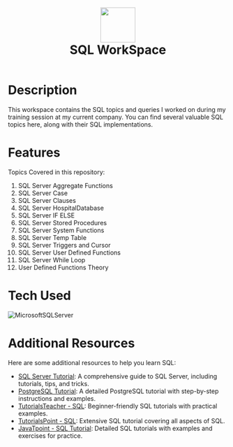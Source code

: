 <div align="center">
      <h1> <img src="https://img.shields.io/badge/Microsoft%20SQL%20Server-CC2927?style=for-the-badge&logo=microsoft%20sql%20server&logoColor=white" width="80px"><br/>SQL WorkSpace</h1>
</div>
<p align="center"> <a href="https://www.linkedin.com/in/chiraggupta1706/" target="_blank"><img alt="" src="https://img.shields.io/badge/LinkedIn-0077B5?style=normal&logo=linkedin&logoColor=white" style="vertical-align:center" /></a> </p>

# Description
This workspace contains the SQL topics and queries I worked on during my training session at my current company. You can find several valuable SQL topics here, along with their SQL implementations.

# Features
Topics Covered in this repository:
1. SQL Server Aggregate Functions
2. SQL Server Case
3. SQL Server Clauses
4. SQL Server HospitalDatabase
5. SQL Server IF ELSE
6. SQL Server Stored Procedures
7. SQL Server System Functions
8. SQL Server Temp Table
9. SQL Server Triggers and Cursor
10. SQL Server User Defined Functions
11. SQL Server While Loop
12. User Defined Functions Theory

# Tech Used
![MicrosoftSQLServer](https://img.shields.io/badge/Microsoft%20SQL%20Server-CC2927?style=for-the-badge&logo=microsoft%20sql%20server&logoColor=white)

# Additional Resources
Here are some additional resources to help you learn SQL:

- [SQL Server Tutorial](https://www.sqlservertutorial.net/):  A comprehensive guide to SQL Server, including tutorials, tips, and tricks.
- [PostgreSQL Tutorial](https://www.postgresqltutorial.com/):  A detailed PostgreSQL tutorial with step-by-step instructions and examples.
- [TutorialsTeacher - SQL](https://www.tutorialsteacher.com/sql):  Beginner-friendly SQL tutorials with practical examples.
- [TutorialsPoint - SQL](https://www.tutorialspoint.com/sql/index.htm):  Extensive SQL tutorial covering all aspects of SQL.
- [JavaTpoint - SQL Tutorial](https://www.javatpoint.com/sql-tutorial):  Detailed SQL tutorials with examples and exercises for practice.
